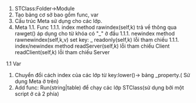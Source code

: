 1. STClass:Folder->Module
1. Tạo bảng cơ sở bao gồm func, var
1. Cấu trúc Meta sử dụng cho các lớp.
1. Meta
1.1. Func
1.1.1. index method
rawindex(self,k) trả về thông qua rawget() áp dụng cho từ khóa có "_" ở đầu
1.1.1. newindex method
rawnewindex(self,k,v) set key: _<key>
readonly(self,k) lỗi tham chiếu
1.1.1. index/newindex method
readServer(self,k) lỗi tham chiếu Client
readClient(self,k) lỗi tham chiếu Server
  
1.1  Var
  

1. Chuyển đổi cách index của các lớp từ key:lower()-> bảng _property.( Sử dụng Meta ở trên)
1. Add func: Run(string|table) để chạy các lớp STClass(sử dụng bởi một script ở cả 2 phía)
